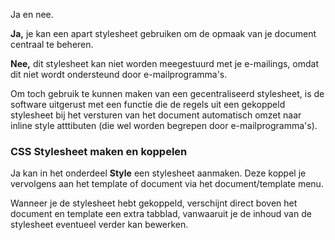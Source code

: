 Ja en nee.

**Ja,** je kan een apart stylesheet gebruiken om de opmaak van je
document centraal te beheren.

**Nee,** dit stylesheet kan niet worden meegestuurd met je e-mailings,
omdat dit niet wordt ondersteund door e-mailprogramma's.

Om toch gebruik te kunnen maken van een gecentraliseerd stylesheet, is
de software uitgerust met een functie die de regels uit een gekoppeld
stylesheet bij het versturen van het document automatisch omzet naar
inline style atttibuten (die wel worden begrepen door
e-mailprogramma's).

### CSS Stylesheet maken en koppelen

Ja kan in het onderdeel **Style** een stylesheet aanmaken. Deze koppel
je vervolgens aan het template of document via het document/template
menu.

Wanneer je de stylesheet hebt gekoppeld, verschijnt direct boven het
document en template een extra tabblad, vanwaaruit je de inhoud van de
stylesheet eventueel verder kan bewerken.
